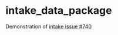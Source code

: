 # intake_data_package
Demonstration of [intake issue #740](https://github.com/intake/intake/issues/740)
